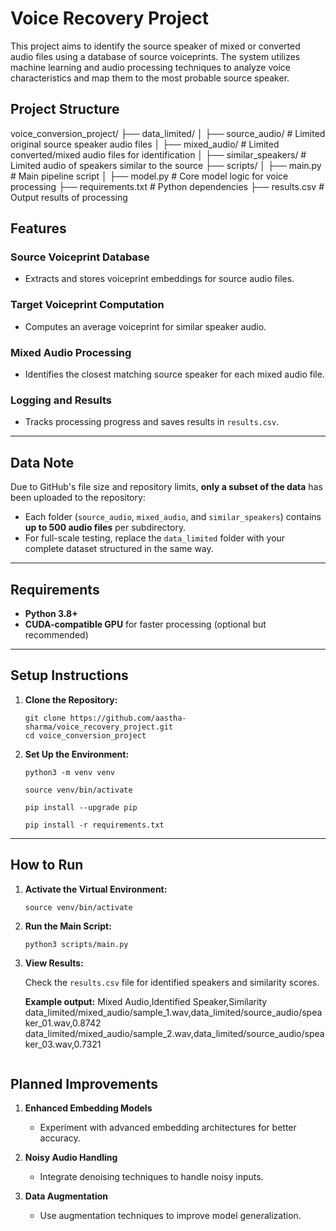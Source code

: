 
# **Voice Recovery Project**

This project aims to identify the source speaker of mixed or converted audio files using a database of source voiceprints. The system utilizes machine learning and audio processing techniques to analyze voice characteristics and map them to the most probable source speaker.


## **Project Structure**

voice_conversion_project/
├── data_limited/
│   ├── source_audio/           # Limited original source speaker audio files
│   ├── mixed_audio/            # Limited converted/mixed audio files for identification
│   ├── similar_speakers/       # Limited audio of speakers similar to the source
├── scripts/
│   ├── main.py                 # Main pipeline script
│   ├── model.py                # Core model logic for voice processing
├── requirements.txt            # Python dependencies
├── results.csv                 # Output results of processing


## **Features**

### **Source Voiceprint Database**
- Extracts and stores voiceprint embeddings for source audio files.

### **Target Voiceprint Computation**
- Computes an average voiceprint for similar speaker audio.

### **Mixed Audio Processing**
- Identifies the closest matching source speaker for each mixed audio file.

### **Logging and Results**
- Tracks processing progress and saves results in `results.csv`.

---

## **Data Note**

Due to GitHub's file size and repository limits, **only a subset of the data** has been uploaded to the repository:
- Each folder (`source_audio`, `mixed_audio`, and `similar_speakers`) contains **up to 500 audio files** per subdirectory.
- For full-scale testing, replace the `data_limited` folder with your complete dataset structured in the same way.

---

## **Requirements**

- **Python 3.8+**
- **CUDA-compatible GPU** for faster processing (optional but recommended)

---

## **Setup Instructions**

1. **Clone the Repository:**

   ```
   git clone https://github.com/aastha-sharma/voice_recovery_project.git
   cd voice_conversion_project
   ```

2. **Set Up the Environment:**

   ```
   python3 -m venv venv
   
   source venv/bin/activate
   
   pip install --upgrade pip
   
   pip install -r requirements.txt
   
   ```

---

## **How to Run**

1. **Activate the Virtual Environment:**

   ```
   source venv/bin/activate
   ```

2. **Run the Main Script:**

   ```
   python3 scripts/main.py
   ```

3. **View Results:**

   Check the `results.csv` file for identified speakers and similarity scores.

   **Example output:**
   Mixed Audio,Identified Speaker,Similarity
   data_limited/mixed_audio/sample_1.wav,data_limited/source_audio/speaker_01.wav,0.8742
   data_limited/mixed_audio/sample_2.wav,data_limited/source_audio/speaker_03.wav,0.7321
   ```

## **Planned Improvements**

1. **Enhanced Embedding Models**
   - Experiment with advanced embedding architectures for better accuracy.

2. **Noisy Audio Handling**
   - Integrate denoising techniques to handle noisy inputs.

3. **Data Augmentation**
   - Use augmentation techniques to improve model generalization.

